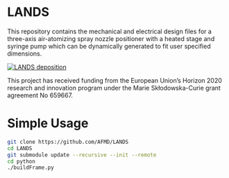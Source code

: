 # LANDS
This repository contains the mechanical and electrical design files for a three-axis air-atomizing spray nozzle positioner with a heated stage and syringe pump which can be dynamically generated to fit user specified dimensions.

[![LANDS deposition](media/spray.gif?raw=true)](http://www.youtube.com/watch?v=Ym8jDw60mU4)

This project has received funding from the European Union’s Horizon 2020 research and innovation program under the Marie Skłodowska-Curie grant agreement No 659667.


# Simple Usage
```bash
git clone https://github.com/AFMD/LANDS
cd LANDS
git submodule update --recursive --init --remote
cd python
./buildFrame.py
```
